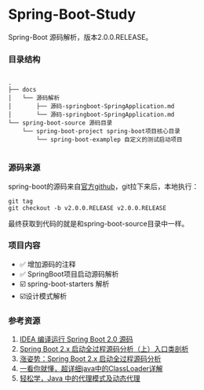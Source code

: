 # Spring-Boot-Study

Spring-Boot 源码解析，版本2.0.0.RELEASE。

### 目录结构

```

.
├── docs
│   └── 源码解析
│       ├── 源码-springboot-SpringApplication.md
│       └── 源码-springboot-SpringApplication.md
└── spring-boot-source 源码目录
    └── spring-boot-project spring-boot项目核心目录
        └── spring-boot-examplep 自定义的测试启动项目
        
```

### 源码来源

spring-boot的源码来自[官方github](https://github.com/spring-projects/spring-boot)，git拉下来后，本地执行：

```shell
git tag
git checkout -b v2.0.0.RELEASE v2.0.0.RELEASE
```

最终获取到代码的就是和spring-boot-source目录中一样。

### 项目内容

* :white_check_mark: 增加源码的注释
* :white_check_mark: SpringBoot项目启动源码解析
* :ballot_box_with_check: spring-boot-starters 解析
* :ballot_box_with_check: ​设计模式解析

### 参考资源

1. [IDEA 编译运行 Spring Boot 2.0 源码](https://my.oschina.net/dabird/blog/1942112)
2. [Spring Boot 2.x 启动全过程源码分析（上）入口类剖析](https://segmentfault.com/a/1190000015899405)
3. [涨姿势：Spring Boot 2.x 启动全过程源码分析](https://segmentfault.com/a/1190000015998105)
4. [一看你就懂，超详细java中的ClassLoader详解](https://blog.csdn.net/briblue/article/details/54973413)
5. [轻松学，Java 中的代理模式及动态代理](https://blog.csdn.net/briblue/article/details/73928350)

